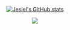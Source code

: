 

<div align="center">
  <a  href="https://github.com/jesieldotdev">

![Jesiel's GitHub stats](https://github-readme-stats.vercel.app/api?username=jesieldotdev&show_icons=true&theme=dark)

  

  ![](https://github-readme-stats.vercel.app/api/top-langs/?username=jesieldotdev&theme=dark)
</div>



  
